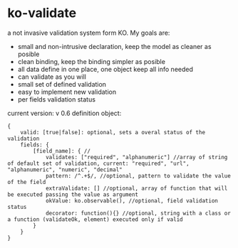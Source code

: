 ko-validate
===========

a not invasive validation system form KO. My goals are:

* small and non-intrusive declaration, keep the model as cleaner as posible
* clean binding, keep the binding simpler as posible
* all data define in one place, one object keep all info needed
* can validate as you will
* small set of defined validation
* easy to implement new validation
* per fields validation status

current version: v 0.6
definition object:

	{ 
		valid: [true|false]: optional, sets a overal status of the validation
		fields: {
			[field_name]: { //
				validates: ["required", "alphanumeric"] //array of string of default set of validation, current: "required", "url", "alphanumeric", "numeric", "decimal"
				pattern: /^.+$/, //optional, pattern to validate the value of the field
				extraValidate: [] //optional, array of function that will be executed passing the value as argument
				okValue: ko.observable(), //optional, field validation status
				decorator: function(){} //optional, string with a class or a function (validateOk, element) executed only if valid
			}	
		}
	}